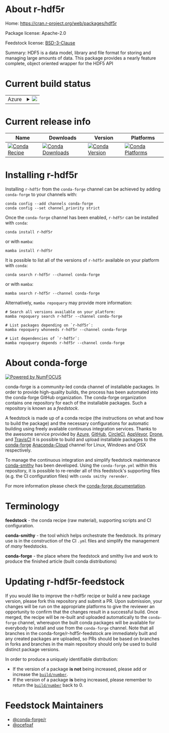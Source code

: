 About r-hdf5r
=============

Home: https://cran.r-project.org/web/packages/hdf5r

Package license: Apache-2.0

Feedstock license: [BSD-3-Clause](https://github.com/conda-forge/r-hdf5r-feedstock/blob/main/LICENSE.txt)

Summary: HDF5 is a data model, library and file format for storing  and managing
large amounts of data. This package provides a nearly feature complete,
object oriented  wrapper for the HDF5 API


Current build status
====================


<table>
    
  <tr>
    <td>Azure</td>
    <td>
      <details>
        <summary>
          <a href="https://dev.azure.com/conda-forge/feedstock-builds/_build/latest?definitionId=3413&branchName=main">
            <img src="https://dev.azure.com/conda-forge/feedstock-builds/_apis/build/status/r-hdf5r-feedstock?branchName=main">
          </a>
        </summary>
        <table>
          <thead><tr><th>Variant</th><th>Status</th></tr></thead>
          <tbody><tr>
              <td>linux_64_r_base4.1</td>
              <td>
                <a href="https://dev.azure.com/conda-forge/feedstock-builds/_build/latest?definitionId=3413&branchName=main">
                  <img src="https://dev.azure.com/conda-forge/feedstock-builds/_apis/build/status/r-hdf5r-feedstock?branchName=main&jobName=linux&configuration=linux%20linux_64_r_base4.1" alt="variant">
                </a>
              </td>
            </tr><tr>
              <td>linux_64_r_base4.2</td>
              <td>
                <a href="https://dev.azure.com/conda-forge/feedstock-builds/_build/latest?definitionId=3413&branchName=main">
                  <img src="https://dev.azure.com/conda-forge/feedstock-builds/_apis/build/status/r-hdf5r-feedstock?branchName=main&jobName=linux&configuration=linux%20linux_64_r_base4.2" alt="variant">
                </a>
              </td>
            </tr><tr>
              <td>osx_64_r_base4.1</td>
              <td>
                <a href="https://dev.azure.com/conda-forge/feedstock-builds/_build/latest?definitionId=3413&branchName=main">
                  <img src="https://dev.azure.com/conda-forge/feedstock-builds/_apis/build/status/r-hdf5r-feedstock?branchName=main&jobName=osx&configuration=osx%20osx_64_r_base4.1" alt="variant">
                </a>
              </td>
            </tr><tr>
              <td>osx_64_r_base4.2</td>
              <td>
                <a href="https://dev.azure.com/conda-forge/feedstock-builds/_build/latest?definitionId=3413&branchName=main">
                  <img src="https://dev.azure.com/conda-forge/feedstock-builds/_apis/build/status/r-hdf5r-feedstock?branchName=main&jobName=osx&configuration=osx%20osx_64_r_base4.2" alt="variant">
                </a>
              </td>
            </tr><tr>
              <td>win_64</td>
              <td>
                <a href="https://dev.azure.com/conda-forge/feedstock-builds/_build/latest?definitionId=3413&branchName=main">
                  <img src="https://dev.azure.com/conda-forge/feedstock-builds/_apis/build/status/r-hdf5r-feedstock?branchName=main&jobName=win&configuration=win%20win_64_" alt="variant">
                </a>
              </td>
            </tr>
          </tbody>
        </table>
      </details>
    </td>
  </tr>
</table>

Current release info
====================

| Name | Downloads | Version | Platforms |
| --- | --- | --- | --- |
| [![Conda Recipe](https://img.shields.io/badge/recipe-r--hdf5r-green.svg)](https://anaconda.org/conda-forge/r-hdf5r) | [![Conda Downloads](https://img.shields.io/conda/dn/conda-forge/r-hdf5r.svg)](https://anaconda.org/conda-forge/r-hdf5r) | [![Conda Version](https://img.shields.io/conda/vn/conda-forge/r-hdf5r.svg)](https://anaconda.org/conda-forge/r-hdf5r) | [![Conda Platforms](https://img.shields.io/conda/pn/conda-forge/r-hdf5r.svg)](https://anaconda.org/conda-forge/r-hdf5r) |

Installing r-hdf5r
==================

Installing `r-hdf5r` from the `conda-forge` channel can be achieved by adding `conda-forge` to your channels with:

```
conda config --add channels conda-forge
conda config --set channel_priority strict
```

Once the `conda-forge` channel has been enabled, `r-hdf5r` can be installed with `conda`:

```
conda install r-hdf5r
```

or with `mamba`:

```
mamba install r-hdf5r
```

It is possible to list all of the versions of `r-hdf5r` available on your platform with `conda`:

```
conda search r-hdf5r --channel conda-forge
```

or with `mamba`:

```
mamba search r-hdf5r --channel conda-forge
```

Alternatively, `mamba repoquery` may provide more information:

```
# Search all versions available on your platform:
mamba repoquery search r-hdf5r --channel conda-forge

# List packages depending on `r-hdf5r`:
mamba repoquery whoneeds r-hdf5r --channel conda-forge

# List dependencies of `r-hdf5r`:
mamba repoquery depends r-hdf5r --channel conda-forge
```


About conda-forge
=================

[![Powered by
NumFOCUS](https://img.shields.io/badge/powered%20by-NumFOCUS-orange.svg?style=flat&colorA=E1523D&colorB=007D8A)](https://numfocus.org)

conda-forge is a community-led conda channel of installable packages.
In order to provide high-quality builds, the process has been automated into the
conda-forge GitHub organization. The conda-forge organization contains one repository
for each of the installable packages. Such a repository is known as a *feedstock*.

A feedstock is made up of a conda recipe (the instructions on what and how to build
the package) and the necessary configurations for automatic building using freely
available continuous integration services. Thanks to the awesome service provided by
[Azure](https://azure.microsoft.com/en-us/services/devops/), [GitHub](https://github.com/),
[CircleCI](https://circleci.com/), [AppVeyor](https://www.appveyor.com/),
[Drone](https://cloud.drone.io/welcome), and [TravisCI](https://travis-ci.com/)
it is possible to build and upload installable packages to the
[conda-forge](https://anaconda.org/conda-forge) [Anaconda-Cloud](https://anaconda.org/)
channel for Linux, Windows and OSX respectively.

To manage the continuous integration and simplify feedstock maintenance
[conda-smithy](https://github.com/conda-forge/conda-smithy) has been developed.
Using the ``conda-forge.yml`` within this repository, it is possible to re-render all of
this feedstock's supporting files (e.g. the CI configuration files) with ``conda smithy rerender``.

For more information please check the [conda-forge documentation](https://conda-forge.org/docs/).

Terminology
===========

**feedstock** - the conda recipe (raw material), supporting scripts and CI configuration.

**conda-smithy** - the tool which helps orchestrate the feedstock.
                   Its primary use is in the construction of the CI ``.yml`` files
                   and simplify the management of *many* feedstocks.

**conda-forge** - the place where the feedstock and smithy live and work to
                  produce the finished article (built conda distributions)


Updating r-hdf5r-feedstock
==========================

If you would like to improve the r-hdf5r recipe or build a new
package version, please fork this repository and submit a PR. Upon submission,
your changes will be run on the appropriate platforms to give the reviewer an
opportunity to confirm that the changes result in a successful build. Once
merged, the recipe will be re-built and uploaded automatically to the
`conda-forge` channel, whereupon the built conda packages will be available for
everybody to install and use from the `conda-forge` channel.
Note that all branches in the conda-forge/r-hdf5r-feedstock are
immediately built and any created packages are uploaded, so PRs should be based
on branches in forks and branches in the main repository should only be used to
build distinct package versions.

In order to produce a uniquely identifiable distribution:
 * If the version of a package **is not** being increased, please add or increase
   the [``build/number``](https://docs.conda.io/projects/conda-build/en/latest/resources/define-metadata.html#build-number-and-string).
 * If the version of a package **is** being increased, please remember to return
   the [``build/number``](https://docs.conda.io/projects/conda-build/en/latest/resources/define-metadata.html#build-number-and-string)
   back to 0.

Feedstock Maintainers
=====================

* [@conda-forge/r](https://github.com/conda-forge/r/)
* [@ocefpaf](https://github.com/ocefpaf/)

